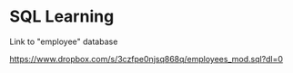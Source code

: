 # SQL Learning
Link to "employee" database 

https://www.dropbox.com/s/3czfpe0njsq868q/employees_mod.sql?dl=0
